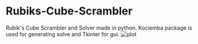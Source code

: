 # Rubiks-Cube-Scrambler
 
Rubik's Cube Scrambler and Solver made in python. Kociemba package is used for generating solve and Tkinter for gui.
![plot](./screeenshots/scrambled_ss.png)
